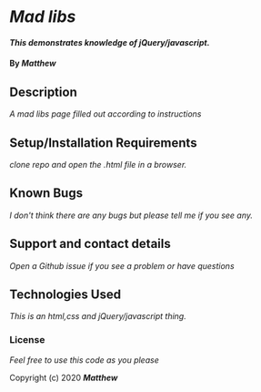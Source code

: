 # _Mad libs_

#### _This demonstrates knowledge of jQuery/javascript._

#### By _**Matthew**_

## Description

_A mad libs page filled out according to instructions_
## Setup/Installation Requirements

_clone repo and open the .html file in a browser._


## Known Bugs

_I don't think there are any bugs but please tell me if you see any._

## Support and contact details

_Open a Github issue if you see a problem or have questions_

## Technologies Used

_This is an html,css and jQuery/javascript thing._

### License

*Feel free to use this code as you please*

Copyright (c) 2020 **_Matthew_**